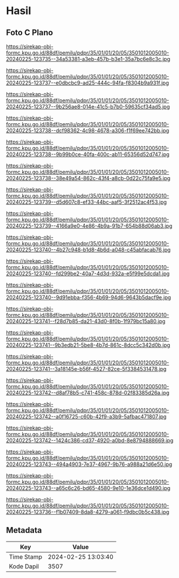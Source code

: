 # Hasil

## Foto C Plano

https://sirekap-obj-formc.kpu.go.id/88df/pemilu/pdpr/35/01/01/20/05/3501012005010-20240225-123735--34a53381-a3eb-457b-b3e1-35a7bc6e8c3c.jpg

https://sirekap-obj-formc.kpu.go.id/88df/pemilu/pdpr/35/01/01/20/05/3501012005010-20240225-123737--e0dbcbc9-ad25-444c-94fa-f8304b9a931f.jpg

https://sirekap-obj-formc.kpu.go.id/88df/pemilu/pdpr/35/01/01/20/05/3501012005010-20240225-123737--9b256ae8-014e-41c5-b7b0-59635cf34ad5.jpg

https://sirekap-obj-formc.kpu.go.id/88df/pemilu/pdpr/35/01/01/20/05/3501012005010-20240225-123738--dcf98362-4c98-4678-a306-f1f69ee742bb.jpg

https://sirekap-obj-formc.kpu.go.id/88df/pemilu/pdpr/35/01/01/20/05/3501012005010-20240225-123738--9b99b0ce-40fa-400c-ab11-65356d52d747.jpg

https://sirekap-obj-formc.kpu.go.id/88df/pemilu/pdpr/35/01/01/20/05/3501012005010-20240225-123738--38e49a54-862c-43f4-a8cb-0d22c75fa9e5.jpg

https://sirekap-obj-formc.kpu.go.id/88df/pemilu/pdpr/35/01/01/20/05/3501012005010-20240225-123739--d5d607c8-ef33-44bc-aaf5-3f2512ac4f53.jpg

https://sirekap-obj-formc.kpu.go.id/88df/pemilu/pdpr/35/01/01/20/05/3501012005010-20240225-123739--4166a9e0-4e86-4b9a-91b7-654b88d06ab3.jpg

https://sirekap-obj-formc.kpu.go.id/88df/pemilu/pdpr/35/01/01/20/05/3501012005010-20240225-123740--4b27c948-b1d8-4b6d-a048-c45abfacab76.jpg

https://sirekap-obj-formc.kpu.go.id/88df/pemilu/pdpr/35/01/01/20/05/3501012005010-20240225-123740--fd299be2-40a7-4d3d-932a-e5f99e5dcda1.jpg

https://sirekap-obj-formc.kpu.go.id/88df/pemilu/pdpr/35/01/01/20/05/3501012005010-20240225-123740--9d91ebba-f356-4b69-94d6-9643b5dacf9e.jpg

https://sirekap-obj-formc.kpu.go.id/88df/pemilu/pdpr/35/01/01/20/05/3501012005010-20240225-123741--f28d7b85-da21-43d0-8f0b-1f979bc15a80.jpg

https://sirekap-obj-formc.kpu.go.id/88df/pemilu/pdpr/35/01/01/20/05/3501012005010-20240225-123741--9b3edb21-5be8-4b7d-861c-8dcc5c342d0b.jpg

https://sirekap-obj-formc.kpu.go.id/88df/pemilu/pdpr/35/01/01/20/05/3501012005010-20240225-123741--3a18145e-b56f-4527-82ce-5f3384531478.jpg

https://sirekap-obj-formc.kpu.go.id/88df/pemilu/pdpr/35/01/01/20/05/3501012005010-20240225-123742--d8af78b5-c741-458c-878d-02f83385d26a.jpg

https://sirekap-obj-formc.kpu.go.id/88df/pemilu/pdpr/35/01/01/20/05/3501012005010-20240225-123742--a0f16725-c60b-42f9-a3b9-5afbac471807.jpg

https://sirekap-obj-formc.kpu.go.id/88df/pemilu/pdpr/35/01/01/20/05/3501012005010-20240225-123742--1424c386-cd37-4920-a0bd-8e8794888669.jpg

https://sirekap-obj-formc.kpu.go.id/88df/pemilu/pdpr/35/01/01/20/05/3501012005010-20240225-123743--494a4903-7e37-4967-9b76-a988a21d6e50.jpg

https://sirekap-obj-formc.kpu.go.id/88df/pemilu/pdpr/35/01/01/20/05/3501012005010-20240225-123743--a65c6c26-bd65-4580-9e10-1e36dce1d490.jpg

https://sirekap-obj-formc.kpu.go.id/88df/pemilu/pdpr/35/01/01/20/05/3501012005010-20240225-123736--f1b07409-8da8-4279-a061-f9dbc0b5c438.jpg


## Metadata

| Key        | Value               |
| ---------- | ------------------- |
| Time Stamp | 2024-02-25 13:03:40 |
| Kode Dapil | 3507                |



